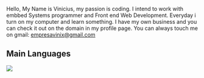 Hello, My Name is Vinicius, my passion is coding. I intend to work with embbed Systems programmer and Front end Web Development.
Everyday i turn on my computer and learn something. I have my own business and you can check it out on the domain in my profile page.
You can always touch me on gmail: empresavinix@gmail.com



## Main Languages


<a href="https://github.com/ViniciusBenetti">
  <img align="center" src="https://github-readme-stats.vercel.app/api/top-langs/?username=ViniciusBenetti&layout=normal&langs_count=5&theme=merko&custom_title="vinix_dev"/>
</a>


